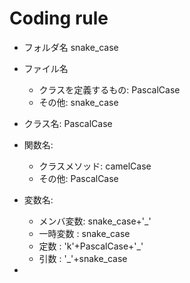 # Coding rule
* フォルダ名 snake_case
* ファイル名
    * クラスを定義するもの: PascalCase
    * その他: snake_case 

* クラス名: PascalCase
* 関数名: 
    * クラスメソッド: camelCase
    * その他: PascalCase
* 変数名: 
    * メンバ変数: snake_case+'_'
    * 一時変数  : snake_case
    * 定数     : 'k'+PascalCase+'_'
    * 引数     : '_'+snake_case

* 